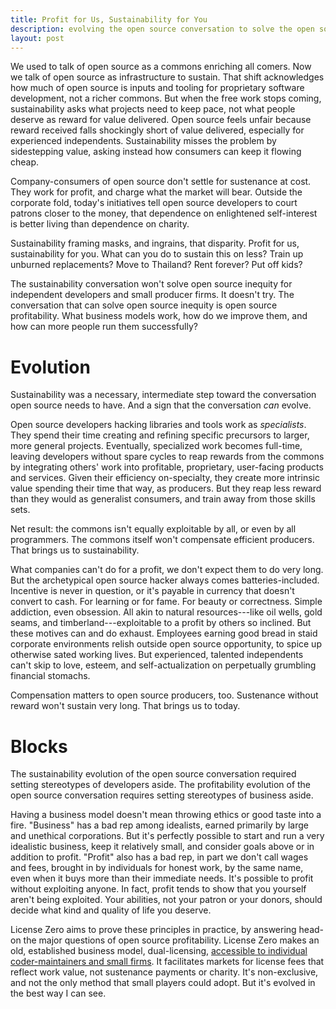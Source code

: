 ```yaml
---
title: Profit for Us, Sustainability for You
description: evolving the open source conversation to solve the open source problem
layout: post
---
```


We used to talk of open source as a commons enriching all comers.  Now we talk of open source as infrastructure to sustain.  That shift acknowledges how much of open source is inputs and tooling for proprietary software development, not a richer commons.  But when the free work stops coming, sustainability asks what projects need to keep pace, not what people deserve as reward for value delivered.  Open source feels unfair because reward received falls shockingly short of value delivered, especially for experienced independents.  Sustainability misses the problem by sidestepping value, asking instead how consumers can keep it flowing cheap.

Company-consumers of open source don't settle for sustenance at cost.  They work for profit, and charge what the market will bear.  Outside the corporate fold, today's initiatives tell open source developers to court patrons closer to the money, that dependence on enlightened self-interest is better living than dependence on charity.

Sustainability framing masks, and ingrains, that disparity.  Profit for us, sustainability for you.  What can you do to sustain this on less?  Train up unburned replacements?  Move to Thailand?  Rent forever?  Put off kids?

The sustainability conversation won't solve open source inequity for independent developers and small producer firms.  It doesn't try.  The conversation that can solve open source inequity is open source profitability.  What business models work, how do we improve them, and how can more people run them successfully?

# Evolution

Sustainability was a necessary, intermediate step toward the conversation open source needs to have.  And a sign that the conversation _can_ evolve.

Open source developers hacking libraries and tools work as _specialists_.  They spend their time creating and refining specific precursors to larger, more general projects.  Eventually, specialized work becomes full-time, leaving developers without spare cycles to reap rewards from the commons by integrating others' work into profitable, proprietary, user-facing products and services.  Given their efficiency on-specialty, they create more intrinsic value spending their time that way, as producers.  But they reap less reward than they would as generalist consumers, and train away from those skills sets.

Net result: the commons isn't equally exploitable by all, or even by all programmers.  The commons itself won't compensate efficient producers.  That brings us to sustainability.

What companies can't do for a profit, we don't expect them to do very long.  But the archetypical open source hacker always comes batteries-included.  Incentive is never in question, or it's payable in currency that doesn't convert to cash.  For learning or for fame.  For beauty or correctness.  Simple addiction, even obsession.  All akin to natural resources---like oil wells, gold seams, and timberland---exploitable to a profit by others so inclined.  But these motives can and do exhaust.  Employees earning good bread in staid corporate environments relish outside open source opportunity, to spice up otherwise sated working lives.  But experienced, talented independents can't skip to love, esteem, and self-actualization on perpetually grumbling financial stomachs.

Compensation matters to open source producers, too.  Sustenance without reward won't sustain very long.  That brings us to today.

# Blocks

The sustainability evolution of the open source conversation required setting stereotypes of developers aside.  The profitability evolution of the open source conversation requires setting stereotypes of business aside.

Having a business model doesn't mean throwing ethics or good taste into a fire.  "Business" has a bad rep among idealists, earned primarily by large and unethical corporations.  But it's perfectly possible to start and run a very idealistic business, keep it relatively small, and consider goals above or in addition to profit.  "Profit" also has a bad rep, in part we don't call wages and fees, brought in by individuals for honest work, by the same name, even when it buys more than their immediate needs.  It's possible to profit without exploiting anyone.  In fact, profit tends to show that you yourself aren't being exploited.  Your abilities, not your patron or your donors, should decide what kind and quality of life you deserve.

License Zero aims to prove these principles in practice, by answering head-on the major questions of open source profitability.  License Zero makes an old, established business model, dual-licensing, [accessible to individual coder-maintainers and small firms](https://guide.licensezero.com).  It facilitates markets for license fees that reflect work value, not sustenance payments or charity.  It's non-exclusive, and not the only method that small players could adopt.  But it's evolved in the best way I can see.
